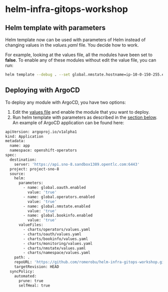 # helm-infra-gitops-workshop

## Helm template with parameters

Helm template now can be used with parameters of Helm instead of changing values in the _values.yaml_ file. You decide how to work.

For example, looking at the values file, all the modules have been set to **false**. To enable any of these modules without edit the value file, you can run:

```bash
helm template --debug . --set global.nmstate.hostname=ip-10-0-150-255.eu-west-1.compute.internal --set global.nmstate.enabled=true --set global.operators.enabled=true
```

## Deploying with ArgoCD

To deploy any module with ArgoCD, you have two options:

1. Edit the [values file](./values.yaml) and enable the module that you want to deploy.
2. Run helm template with parameters as described in the [section below](#helm-template-with-parameters). An example of ArgoCD application can be found here:


```bash
apiVersion: argoproj.io/v1alpha1
kind: Application
metadata:
  name: app
  namespace: openshift-operators
spec:
  destination:
    server: 'https://api.sno-8.sandbox1389.opentlc.com:6443'
  project: project-sno-8
  source:
    helm:
      parameters:
        - name: global.oauth.enabled
          value: 'true'
        - name: global.operators.enabled
          value: 'true'
        - name: global.nmstate.enabled
          value: 'true'
        - name: global.bookinfo.enabled
          value: 'true'          
      valueFiles:
        - charts/operators/values.yaml
        - charts/oauth/values.yaml
        - charts/bookinfo/values.yaml
        - charts/monitoring/values.yaml   
        - charts/nmstate/values.yaml  
        - charts/namespace/values.yaml  
    path: .
    repoURL: 'https://github.com/romerobu/helm-infra-gitops-workshop.git'
    targetRevision: HEAD
  syncPolicy:
    automated:
      prune: true
      selfHeal: true
```
